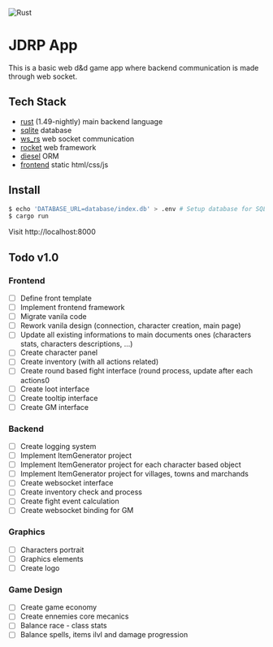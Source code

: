 ![Rust](https://github.com/Evergreenn/jdrp/workflows/Rust/badge.svg)

# JDRP App

This is a basic web d&d game app where backend communication is made through web socket.

## Tech Stack

- [rust](https://github.com/rust-lang/rust) (1.49-nightly) main backend language
- [sqlite](https://github.com/sqlite/sqlite) database
- [ws_rs](https://github.com/housleyjk/ws-rs) web socket communication
- [rocket](https://rocket.rs/) web framework
- [diesel](http://diesel.rs/) ORM
- [frontend](#) static html/css/js

## Install

```sh
$ echo 'DATABASE_URL=database/index.db' > .env # Setup database for SQLite
$ cargo run
```

Visit http://localhost:8000

## Todo v1.0
### Frontend
- [ ] Define front template
- [ ] Implement frontend framework
- [ ] Migrate vanila code
- [ ] Rework vanila design (connection, character creation, main page)
- [ ] Update all existing informations to main documents ones (characters stats, characters descriptions, ...)
- [ ] Create character panel
- [ ] Create inventory (with all actions related)
- [ ] Create round based fight interface (round process, update after each actions0
- [ ] Create loot interface
- [ ] Create tooltip interface
- [ ] Create GM interface
### Backend
- [ ] Create logging system 
- [ ] Implement ItemGenerator project 
- [ ] Implement ItemGenerator project for each character based object
- [ ] Implement ItemGenerator project for villages, towns and marchands
- [ ] Create websocket interface
- [ ] Create inventory check and process
- [ ] Create fight event calculation
- [ ] Create websocket binding for GM
### Graphics
- [ ] Characters portrait
- [ ] Graphics elements
- [ ] Create logo
### Game Design
- [ ] Create game economy
- [ ] Create ennemies core mecanics 
- [ ] Balance race - class stats
- [ ] Balance spells, items ilvl and damage progression